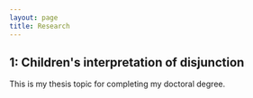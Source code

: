```yaml
---
layout: page
title: Research
---
```


<h2>1: Children's interpretation of disjunction </h2>

This is my thesis topic for completing my doctoral degree. 
